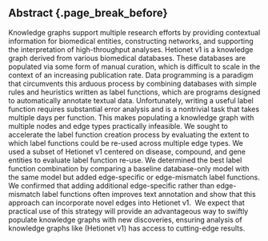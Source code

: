 ## Abstract {.page_break_before}

Knowledge graphs support multiple research efforts by providing contextual information for biomedical entities, constructing networks, and supporting the interpretation of high-throughput analyses. 
Hetionet v1 is a knowledge graph derived from various biomedical databases. 
These databases are populated via some form of manual curation, which is difficult to scale in the context of an increasing publication rate. 
Data programming is a paradigm that circumvents this arduous process by combining databases with simple rules and heuristics written as label functions, which are programs designed to automatically annotate textual data. 
Unfortunately, writing a useful label function requires substantial error analysis and is a nontrivial task that takes multiple days per function.
This makes populating a knowledge graph with multiple nodes and edge types practically infeasible. 
We sought to accelerate the label function creation process by evaluating the extent to which label functions could be re-used across multiple edge types.
We used a subset of Hetionet v1 centered on disease, compound, and gene entities to evaluate label function re-use. 
We determined the best label function combination by comparing a baseline database-only model with the same model but added edge-specific or edge-mismatch label functions.
We confirmed that adding additional edge-specific rather than edge-mismatch label functions often improves text annotation and show that this approach can incorporate novel edges into Hetionet v1. 
We expect that practical use of this strategy will provide an advantageous way to swiftly populate knowledge graphs with new discoveries, ensuring analysis of knowledge graphs like (Hetionet v1) has access to cutting-edge results.
